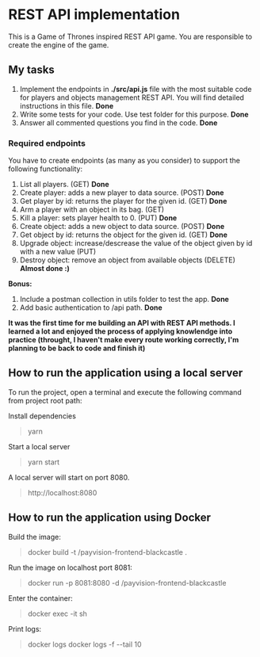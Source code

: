 # REST API implementation

This is a Game of Thrones inspired REST API game. You are responsible to create the engine of the game.

## My tasks

1. Implement the endpoints in **./src/api.js** file with the most suitable code for players and objects management REST API. You will find detailed instructions in this file. **Done**
2. Write some tests for your code. Use test folder for this purpose. **Done**
3. Answer all commented questions you find in the code. **Done**

### Required endpoints

You have to create endpoints (as many as you consider) to support the following functionality:

1. List all players. (GET) **Done**
2. Create player: adds a new player to data source. (POST) **Done**
3. Get player by id: returns the player for the given id. (GET) **Done**
4. Arm a player with an object in its bag. (GET) 
5. Kill a player: sets player health to 0. (PUT) **Done**
6. Create object: adds a new object to data source. (POST) **Done**
7. Get object by id: returns the object for the given id. (GET) **Done**
8. Upgrade object: increase/descrease the value of the object given by id with a new value (PUT)
9. Destroy object: remove an object from available objects (DELETE) **Almost done :)**

**Bonus:**

1. Include a postman collection in utils folder to test the app. **Done**
2. Add basic authentication to /api path. **Done**

**It was the first time for me building an API with REST API methods. I learned a lot and enjoyed the process of applying knowlendge into practice (throught, I haven't make every route working correctly, I'm planning to be back to code and finish it)**

## How to run the application using a local server

To run the project, open a terminal and execute the following command from project root path:

Install dependencies

> yarn

Start a local server

> yarn start

A local server will start on port 8080.

> http://localhost:8080

## How to run the application using Docker

Build the image:

> docker build -t <your username>/payvision-frontend-blackcastle .

Run the image on localhost port 8081:

> docker run -p 8081:8080 -d <your username>/payvision-frontend-blackcastle

Enter the container:

> docker exec -it <container id> sh

Print logs:

> docker logs <container id>
> docker logs -f --tail 10 <container id>
